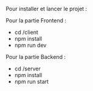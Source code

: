 Pour installer et lancer le projet :

Pour la partie Frontend : 

- cd /client
- npm install
- npm run dev

Pour la partie Backend :

- cd /server
- npm install
- npm run start

